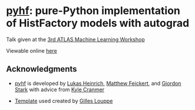 # [pyhf](https://github.com/diana-hep/pyhf): pure-Python implementation of HistFactory models with autograd

Talk given at the [3rd ATLAS Machine Learning Workshop](https://indico.cern.ch/event/735932/)

Viewable online [here](https://matthewfeickert.github.io/talk-AML-workshop-2018/index.html?p=talk.md)

## Acknowledgments

- [pyhf](https://github.com/diana-hep/pyhf) is developed by [Lukas Heinrich](https://github.com/lukasheinrich), [Matthew Feickert](http://www.matthewfeickert.com/), and [Giordon Stark](https://github.com/kratsg) with advice from [Kyle Cranmer](http://theoryandpractice.org/)

- [Template](https://github.com/glouppe/talk-template) used created by [Gilles Louppe](https://github.com/glouppe/)
